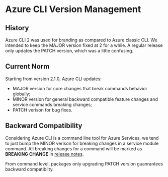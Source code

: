 Azure CLI Version Management
============================

## History
Azure CLI 2 was used for branding as compared to Azure classic CLI. We intended to keep the MAJOR version fixed at 2 for a while. A regular release only updates the PATCH version, which was a little confusing.

## Current Norm
Starting from version 2.1.0, Azure CLI updates:  
* MAJOR version for core changes that break commands behavior globally;  
* MINOR version for general backward compatible feature changes and service commands breaking changes;  
* PATCH verison for bug fixes.

## Backward Compatibility
Considering Azure CLI is a command line tool for Azure Services, we tend to just bump the MINOR verison for breaking changes in a service module command. All breaking changes for a command will be marked as **BREAKING CHANGE** in [release notes](https://docs.microsoft.com/cli/azure/release-notes-azure-cli?view=azure-cli-latest).

From command level, packages only upgrading PATCH version guanrantees backward compatibilty.


